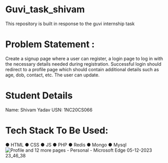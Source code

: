 # Guvi_task_shivam
This repository is built in response to the guvi internship task

# Problem Statement :

Create a signup page where a user can register, a login page to 
log in with the necessary details needed during registration.
Successful login should redirect to a profile page which should 
contain additional details such as age, dob, contact, etc. The user 
can update.

# Student Details
Name: Shivam Yadav
USN: 1NC20CS066

# Tech Stack To Be Used:
 ● HTML
 ● CSS
 ● JS
 ● PHP
 ● Redis
 ● Mongo
 ● Mysql
![Profile and 12 more pages - Personal - Microsoft​ Edge 05-12-2023 23_46_38](https://github.com/Imshivam786/Guvi_task_shivam/assets/99573100/36f7553f-ca86-445e-81c9-13deed894635)

